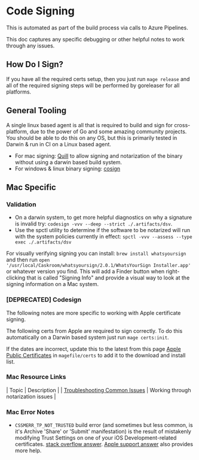 # Code Signing

This is automated as part of the build process via calls to Azure Pipelines.

This doc captures any specific debugging or other helpful notes to work through any issues.

## How Do I Sign?

If you have all the required certs setup, then you just run `mage release` and all of the required signing steps will be performed by goreleaser for all platforms.

## General Tooling

A single linux based agent is all that is required to build and sign for cross-platform, due to the power of Go and some amazing community projects.
You should be able to do this on any OS, but this is primarily tested in Darwin & run in CI on a Linux based agent.

- For mac signing: [Quill](https://github.com/anchore/quill) to allow signing and notarization of the binary without using a darwin based build system.
- For windows & linux binary signing: [cosign](https://github.com/sigstore/cosign)

## Mac Specific

### Validation

- On a darwin system, to get more helpful diagnostics on why a signature is invalid try: `codesign -vvv --deep --strict ./.artifacts/dsv`.
- Use the spctl utility to determine if the software to be notarized will run with the system policies currently in effect: `spctl -vvv --assess --type exec ./.artifacts/dsv`

For visually verifying signing you can install: `brew install whatsyoursign` and then run `open '/usr/local/Caskroom/whatsyoursign/2.0.1/WhatsYourSign Installer.app'` or whatever version you find.
This will add a Finder button when right-clicking that is called "Signing Info" and provide a visual way to look at the signing information on a Mac system.

### [DEPRECATED] Codesign

The following notes are more specific to working with Apple certificate signing.

The following certs from Apple are required to sign correctly.
To do this automatically on a Darwin based system just run `mage certs:init`.

If the dates are incorrect, update this to the latest from this page [Apple Public Certificates](https://www.apple.com/certificateauthority/) in `magefile/certs` to add it to the download and install list.

### Mac Resource Links

| Topic | Description |
| [Troubleshooting Common Issues][common-issues] | Working through notarization issues |

### Mac Error Notes

- `CSSMERR_TP_NOT_TRUSTED` build error (and sometimes but less common, is it's Archive 'Share' or 'Submit' manifestation) is
  the result of mistakenly modifying Trust Settings on one of your iOS Development-related certificates. [stack overflow answer][stack-error-help].
  [Apple support answer][apple-support-error-help] also provides more help.

[common-issues]: https://developer.apple.com/documentation/security/notarizing_macos_software_before_distribution/resolving_common_notarization_issues#3087735
[stack-error-help]: https://stackoverflow.com/a/8766966/68698
[apple-support-error-help]: https://developer.apple.com/library/archive/technotes/tn2250/_index.html#//apple_ref/doc/uid/DTS40009933-CH1-TNTAG19
